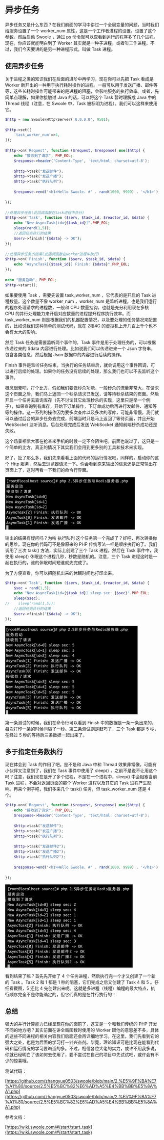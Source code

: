 # 异步任务

异步任务又是什么东西？在我们前面的学习中讲过一个全局变量的问题，当时我们给服务设置了一个 worker_num 属性，这是一个工作者进程的设置。设置了这个参数，然后启动 Swoole ，通过 ps 命令就可以查看到运行的程序多了几个进程。现在，你应该就能明白到了 Worker 其实就是一种子进程，或者叫工作进程。不过，我们今天要讲的是另一种进程形式，叫做 Task 进程。

## 使用异步任务

关于进程之类的知识我们在后面的进阶中再学习，现在你可以先把 Task 看成是 Worker 新开出的一种用于执行耗时操作的进程。一般可以用于发送广播、邮件等等，这些长耗时操作可能带来的是进程的阻塞，会影响服务的执行效率。或者，先简单点理解，如果你接触过 Java 的话，可以将这个 Task 暂时理解成 Java 中的 Thread 线程（注意，在 Swoole 中，Task 被标明为进程）。我们可以这样来使用它。

```php
$http = new Swoole\Http\Server('0.0.0.0', 9501);

$http->set([
    'task_worker_num'=>4,
]);

$http->on('Request', function ($request, $response) use($http) {
    echo "接收到了请求", PHP_EOL;
    $response->header('Content-Type', 'text/html; charset=utf-8');

    $http->task("发送邮件");
    $http->task("发送广播");
    $http->task("执行队列");

    $response->end('<h1>Hello Swoole. #' . rand(1000, 9999) . '</h1>');

});

//处理异步任务(此回调函数在task进程中执行)
$http->on('Task', function ($serv, $task_id, $reactor_id, $data) {
    echo "New AsyncTask[id={$task_id}]".PHP_EOL;
    sleep(rand(1,5));
    //返回任务执行的结果
    $serv->finish("{$data} -> OK");
});

//处理异步任务的结果(此回调函数在worker进程中执行)
$http->on('Finish', function ($serv, $task_id, $data) {
    echo "AsyncTask[{$task_id}] Finish: {$data}".PHP_EOL;
});

echo "服务启动", PHP_EOL;
$http->start();
```

如果要使用 Task ，需要先设置 task_worker_num ，它代表的是开启的 Task 进程数量。这个数量不像 worker_num ，worker_num 是监听进程，也是我们运行的程序处理请求的进程数，一般和 CPU 数量挂钩，也就是充分利用现在多核 CPU 的并行处理能力来开启对应数量的进程提升程序执行效率。而 task_worker_num 则是根据我们的机器配置情况，以及要处理的任务情况来配置的，比如说我们这种简单的测试代码，就在 2核4G 的虚拟机上开几百上千个也不会有太大的影响。

然后 Task 任务是需要监听两个事件的，Task 事件是用于处理任务的，可以根据传递过来的 $data 内容进行处理。比如说我们可以传递进来一个 Json 字符串，包含各类信息，然后根据 Json 数据中的内容进行后续的操作。

Finish 事件是监听任务结束，当执行的任务结束后，就会调用这个事件回调，可以进行后续的处理。如果你的任务没有后续的处理，那么我们也可以不去监听这个事件。

概念很晕吧，打个比方，假如我们要做秒杀功能，一般秒杀的流量非常大，在请求这个页面之后，我们马上返回一个秒杀请求已发送，请等待秒杀结果的页面。然后开启一个任务去查询库存（先不讨论其它处理秒杀的实现，这里只是举一个例子），如果查询到有库存，开始下订单操作，下订单成功后再进行发邮件、通知等等的操作。这一系列的操作因为要多次查库以及多次的写库，可能非常慢，我们就可以通过后台的异步任务去完成，前端当时只是马上返回了等待页面，并且开始 WebSocket 监听消息。后台处理完成后发送 WebSocket 通知前端秒杀成功还是失败。

这个场景相信大家在抢某米手机的时候一定不会陌生吧。前面也说过了，这只是一个简单的比方，真正的情况下其实我们会用到更多别的工具和技术来实现。

好了，扯了那么多，我们先来看看上面的代码的运行情况吧，同样的，启动你的这个 Http 服务，然后去浏览器请求一下。你会看到原来输出的信息还是正常输出在页面上了，这时再看一下我们的命令行界面。

![./img/251.png](./img/251.png)

输出的结果有疑问吗？为啥 执行队列 这个任务第一个完成了？好吧，再次转换你的思维。现在你的代码可不是像原来的 PHP 传统写法一样是顺序执行的了。我们调用了三次 task() 方法，实际上创建了三个 Task 进程，然后在 Task 事件中，我使用 sleep() 休眠这个进程几秒，秒数是随机的。注意，三个 Task 进程这时是一起在执行的，谁的休眠时间短谁就先完成了。

为了方便查看，你可以把随机出来的休眠时间也打印出来。

```php
$http->on('Task', function ($serv, $task_id, $reactor_id, $data) {
    $sec = rand(1,5);
    echo "New AsyncTask[id={$task_id}] sleep sec: {$sec}".PHP_EOL;
    sleep($sec);
//    sleep(rand(1,5));
    //返回任务执行的结果
    $serv->finish("{$data} -> OK");
});
```

![./img/252.png](./img/252.png)

第一条测试的时候，我们在命令行可以看到 Finish 中的数据是一条一条出来的，每次打印一条的时候间隔了一秒。第二条测试则是赶巧了，三个 Task 都是 5 秒，在经过 5 秒的等待后三条数据一起出来了。

## 多于指定任务数执行

现在体会到 Task 的作用了吧。是不是和 Java 中和 Thread 效果非常像。可能有小伙伴又注意到了，我们在 Task 事件中使用了 sleep() ，之前不是说不让用这个吗？注意，我们现在是开了多个进程，不是在一个进程中，sleep() 中会阻塞当前 Task 进程，不会对返回页面的那个 Worker 进程以及其它的 Task 进程产生影响。再来个例子吧，我们多来几个 task() 任务，但 task_worker_num 还是 4 个。

```php
$http->on('Request', function ($request, $response) use($http) {
    echo "接收到了请求", PHP_EOL;
    $response->header('Content-Type', 'text/html; charset=utf-8');

    $http->task("发送邮件");
    $http->task("发送广播");
    $http->task("执行队列");

    $http->task("发送邮件2");
    $http->task("发送广播2");
    $http->task("执行队列2");

    $response->end('<h1>Hello Swoole. #' . rand(1000, 9999) . '</h1>');

});
```

![./img/253.png](./img/253.png)

看到结果了嘛？首先先开始了 4 个任务进程，然后执行完一个才又创建了一个新的 Task 。Task 2 和 1 都是 1 秒的阻塞，它们完成之后又创建了 Task 4 和 5 。仔细看截图，5 还比 4 先创建出来呢。这就是多进程（线程）编程的最大特点，执行顺序完全不是你能确定的，但它们真的是在并行执行的！

## 总结

强大的并行计算能力已经呈现在你的面前了，这又是一个和我们传统的 PHP 开发不同的地方吧？其实前面在讲全局函数时使用的 Worker 跟他的意思差不多，具体的这些不同进程的相关内容我们后面还会再详细地学习。在这里，我们先看到它的强大之处，也是为后面的学习打一针兴奋剂。毕竟，理论知识可是比现在能看到代码和运行情况的学习要晦涩的多。不过，相信各位大佬的实力，或许不用我多说，你就已经明白了该如何去使用了，要不尝试在自己的项目中先试试吧，或许会有不少的惊喜哦。

测试代码：

[https://github.com/zhangyue0503/swoole/blob/main/2.%E5%9F%BA%E7%A1%80/source/2.5%E5%BC%82%E6%AD%A5%E4%BB%BB%E5%8A%A1.php](https://github.com/zhangyue0503/swoole/blob/main/2.%E5%9F%BA%E7%A1%80/source/2.5%E5%BC%82%E6%AD%A5%E4%BB%BB%E5%8A%A1.php)

参考文档：

[https://wiki.swoole.com/#/start/start_task](https://wiki.swoole.com/#/start/start_task)

